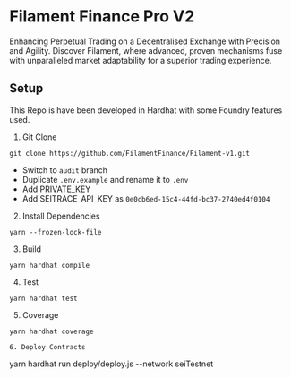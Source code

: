 # Filament Finance Pro V2

Enhancing Perpetual Trading on a Decentralised Exchange with Precision and Agility. Discover Filament, where advanced, proven mechanisms fuse with unparalleled market adaptability for a superior trading experience.

## Setup

This Repo is have been developed in Hardhat with some Foundry features used.

1. Git Clone
```
git clone https://github.com/FilamentFinance/Filament-v1.git
```
- Switch to `audit` branch
- Duplicate `.env.example` and rename it to `.env`
- Add PRIVATE_KEY
- Add SEITRACE_API_KEY as `0e0cb6ed-15c4-44fd-bc37-2740ed4f0104` 

2. Install Dependencies

```
yarn --frozen-lock-file
```
3. Build

```
yarn hardhat compile
```
4. Test

```
yarn hardhat test

```

5. Coverage

```
yarn hardhat coverage

6. Deploy Contracts

```
yarn hardhat run deploy/deploy.js --network seiTestnet
```
